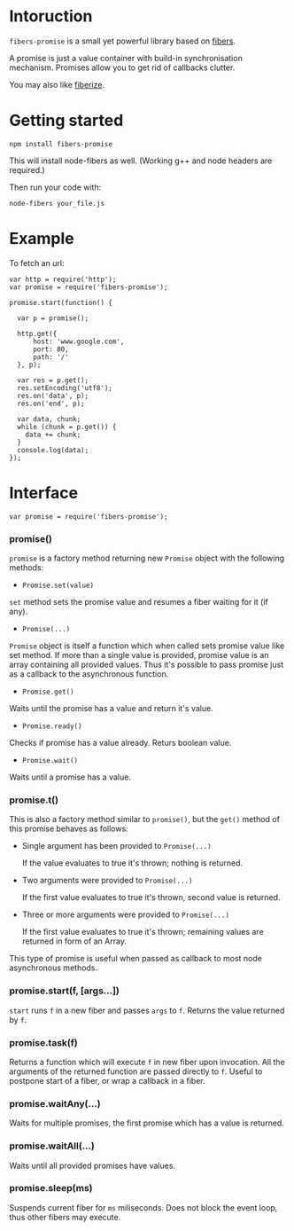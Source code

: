 # Intoruction

`fibers-promise` is a small yet powerful library based on [fibers](https://github.com/laverdet/node-fibers).

A promise is just a value container with build-in synchronisation mechanism. Promises allow you to get rid of callbacks clutter.

You may also like [fiberize](http://github.com/lm1/node-fiberize).

# Getting started

    npm install fibers-promise
    
This will install node-fibers as well. (Working g++ and node headers are required.)

Then run your code with:

    node-fibers your_file.js

# Example

To fetch an url:

    var http = require('http');
    var promise = require('fibers-promise');
    
    promise.start(function() {
      
      var p = promise();
      
      http.get({
          host: 'www.google.com',
          port: 80,
          path: '/'
      }, p);
      
      var res = p.get();
      res.setEncoding('utf8');
      res.on('data', p);
      res.on('end', p);
      
      var data, chunk;
      while (chunk = p.get()) {
        data += chunk;
      }
      console.log(data);
    });

# Interface

    var promise = require('fibers-promise');

### promise()

`promise` is a factory method returning new `Promise` object with the following methods:

  - `Promise.set(value)`

  `set` method sets the promise value and resumes a fiber waiting for it (if any).

  - `Promise(...)`

  `Promise` object is itself a function which when called sets promise value like set method.
  If more than a single value is provided, promise value is an array containing all provided values.
  Thus it's possible to pass promise just as a callback to the asynchronous function.

  - `Promise.get()`

  Waits until the promise has a value and return it's value.

  - `Promise.ready()`

  Checks if promise has a value already. Returs boolean value.

  - `Promise.wait()`

  Waits until a promise has a value.

### promise.t()

This is also a factory method similar to `promise()`, but the `get()` method of this promise behaves as follows:

  - Single argument has been provided to `Promise(...)`
  
    If the value evaluates to true it's thrown; nothing is returned.
    
  - Two arguments were provided to `Promise(...)`
  
    If the first value evaluates to true it's thrown, second value is returned.
    
  - Three or more arguments were provided to `Promise(...)`
  
    If the first value evaluates to true it's thrown; remaining values are returned in form of an Array.
  
This type of promise is useful when passed as callback to most node asynchronous methods.

### promise.start(f, [args...])

`start` runs `f` in a new fiber and passes `args` to `f`.
Returns the value returned by `f`.

### promise.task(f)

Returns a function which will execute `f` in new fiber upon invocation. All the arguments of the returned function are passed directly to `f`. Useful to postpone start of a fiber, or wrap a callback in a fiber.

### promise.waitAny(...)

Waits for multiple promises, the first promise which has a value is returned.

### promise.waitAll(...)

Waits until all provided promises have values.

### promise.sleep(ms)  

Suspends current fiber for `ms` miliseconds. Does not block the event loop, thus other fibers may execute.
